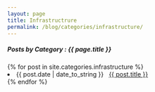 ```yaml
---
layout: page
title: Infrastructrure
permalink: /blog/categories/infrastructure/
---
```


<h5> Posts by Category : {{ page.title }} </h5>

<div class="card">
{% for post in site.categories.infrastructure %}
 <li class="category-posts"><span>{{ post.date | date_to_string }}</span> &nbsp; <a href="{{ post.url }}">{{ post.title }}</a></li>
{% endfor %}
</div>